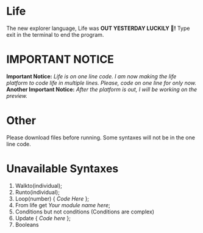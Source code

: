 # Life
The new explorer language, Life was **OUT YESTERDAY LUCKILY 🥳!** Type exit in the terminal to end the program.                    
  

# IMPORTANT NOTICE
**Important Notice:** _Life is on one line code. I am now making the life platform to code life in multiple lines. Please, code on one line for only now._
**Another Important Notice:** _After the platform is out, I will be working on the preview._

# Other
Please download files before running. Some syntaxes will not be in the one line code.

# Unavailable Syntaxes
1. Walkto(individual);
2. Runto(individual);
3. Loop(number) { _Code Here_ };
4. From life get _Your module name here_;
5. Conditions but not conditions (Conditions are complex)
6. Update { _Code here_ };
7. Booleans
